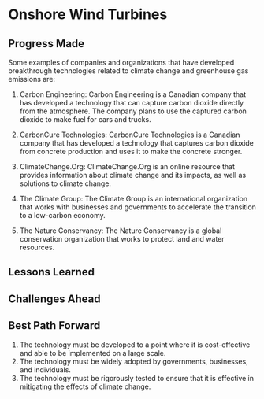 # Onshore Wind Turbines

## Progress Made



Some examples of companies and organizations that have developed breakthrough technologies related to climate change and greenhouse gas emissions are:

1. Carbon Engineering: Carbon Engineering is a Canadian company that has developed a technology that can capture carbon dioxide directly from the atmosphere. The company plans to use the captured carbon dioxide to make fuel for cars and trucks.

2. CarbonCure Technologies: CarbonCure Technologies is a Canadian company that has developed a technology that captures carbon dioxide from concrete production and uses it to make the concrete stronger.

3. ClimateChange.Org: ClimateChange.Org is an online resource that provides information about climate change and its impacts, as well as solutions to climate change.

4. The Climate Group: The Climate Group is an international organization that works with businesses and governments to accelerate the transition to a low-carbon economy.

5. The Nature Conservancy: The Nature Conservancy is a global conservation organization that works to protect land and water resources.

## Lessons Learned



## Challenges Ahead



## Best Path Forward



1. The technology must be developed to a point where it is cost-effective and able to be implemented on a large scale.
2. The technology must be widely adopted by governments, businesses, and individuals.
3. The technology must be rigorously tested to ensure that it is effective in mitigating the effects of climate change.

